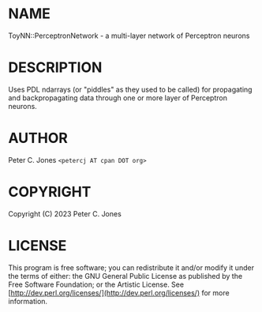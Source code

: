 # NAME

ToyNN::PerceptronNetwork - a multi-layer network of Perceptron neurons

# DESCRIPTION

Uses PDL ndarrays (or "piddles" as they used to be called) for propagating
and backpropagating data through one or more layer of Perceptron neurons.

# AUTHOR

Peter C. Jones `<petercj AT cpan DOT org>`

# COPYRIGHT

Copyright (C) 2023 Peter C. Jones

# LICENSE

This program is free software; you can redistribute it and/or modify it
under the terms of either: the GNU General Public License as published
by the Free Software Foundation; or the Artistic License.
See [http://dev.perl.org/licenses/](http://dev.perl.org/licenses/) for more information.

